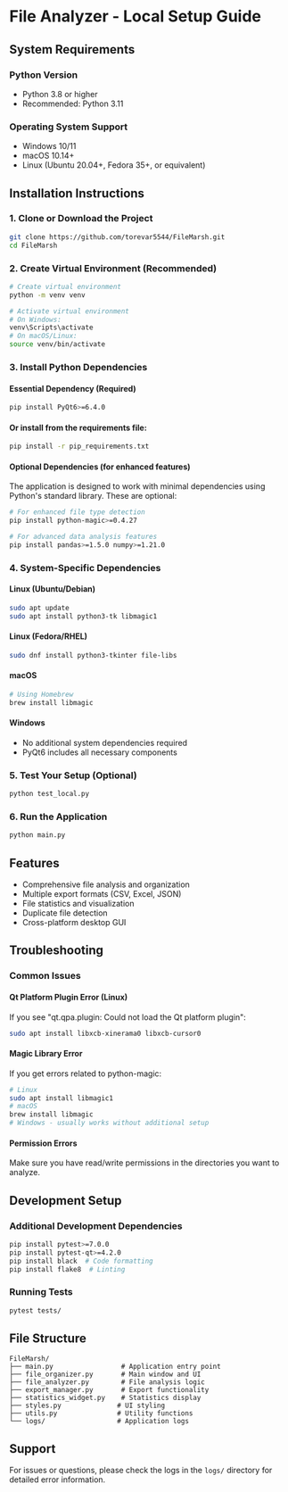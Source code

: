 # File Analyzer - Local Setup Guide

## System Requirements

### Python Version
- Python 3.8 or higher
- Recommended: Python 3.11

### Operating System Support
- Windows 10/11
- macOS 10.14+
- Linux (Ubuntu 20.04+, Fedora 35+, or equivalent)

## Installation Instructions

### 1. Clone or Download the Project
```bash
git clone https://github.com/torevar5544/FileMarsh.git
cd FileMarsh
```

### 2. Create Virtual Environment (Recommended)
```bash
# Create virtual environment
python -m venv venv

# Activate virtual environment
# On Windows:
venv\Scripts\activate
# On macOS/Linux:
source venv/bin/activate
```

### 3. Install Python Dependencies

#### Essential Dependency (Required)
```bash
pip install PyQt6>=6.4.0
```

#### Or install from the requirements file:
```bash
pip install -r pip_requirements.txt
```

#### Optional Dependencies (for enhanced features)
The application is designed to work with minimal dependencies using Python's standard library. These are optional:
```bash
# For enhanced file type detection
pip install python-magic>=0.4.27

# For advanced data analysis features  
pip install pandas>=1.5.0 numpy>=1.21.0
```

### 4. System-Specific Dependencies

#### Linux (Ubuntu/Debian)
```bash
sudo apt update
sudo apt install python3-tk libmagic1
```

#### Linux (Fedora/RHEL)
```bash
sudo dnf install python3-tkinter file-libs
```

#### macOS
```bash
# Using Homebrew
brew install libmagic
```

#### Windows
- No additional system dependencies required
- PyQt6 includes all necessary components

### 5. Test Your Setup (Optional)
```bash
python test_local.py
```

### 6. Run the Application
```bash
python main.py
```

## Features
- Comprehensive file analysis and organization
- Multiple export formats (CSV, Excel, JSON)
- File statistics and visualization
- Duplicate file detection
- Cross-platform desktop GUI

## Troubleshooting

### Common Issues

#### Qt Platform Plugin Error (Linux)
If you see "qt.qpa.plugin: Could not load the Qt platform plugin":
```bash
sudo apt install libxcb-xinerama0 libxcb-cursor0
```

#### Magic Library Error
If you get errors related to python-magic:
```bash
# Linux
sudo apt install libmagic1
# macOS
brew install libmagic
# Windows - usually works without additional setup
```

#### Permission Errors
Make sure you have read/write permissions in the directories you want to analyze.

## Development Setup

### Additional Development Dependencies
```bash
pip install pytest>=7.0.0
pip install pytest-qt>=4.2.0
pip install black  # Code formatting
pip install flake8  # Linting
```

### Running Tests
```bash
pytest tests/
```

## File Structure
```
FileMarsh/
├── main.py                 # Application entry point
├── file_organizer.py       # Main window and UI
├── file_analyzer.py        # File analysis logic
├── export_manager.py       # Export functionality
├── statistics_widget.py    # Statistics display
├── styles.py              # UI styling
├── utils.py               # Utility functions
└── logs/                  # Application logs
```

## Support
For issues or questions, please check the logs in the `logs/` directory for detailed error information.
